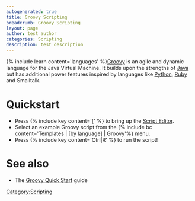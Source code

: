 ```yaml
---
autogenerated: true
title: Groovy Scripting
breadcrumb: Groovy Scripting
layout: page
author: test author
categories: Scripting
description: test description
---
```


{% include learn content='languages' %}[Groovy](http://groovy-lang.org/) is an agile and dynamic language for the Java Virtual Machine. It builds upon the strengths of [Java](Java "wikilink") but has additional power features inspired by languages like [Python](Python "wikilink"), [Ruby](Ruby "wikilink") and Smalltalk.

# Quickstart

  - Press {% include key content='\[' %} to bring up the [Script Editor](Script_Editor "wikilink").
  - Select an example Groovy script from the {% include bc content='Templates | \[by language\] | Groovy'%} menu.
  - Press {% include key content='Ctrl|R' %} to run the script\!

# See also

  - The [Groovy Quick Start](http://groovy-lang.org/documentation.html#gettingstarted) guide

[Category:Scripting](Category_Scripting "wikilink")
